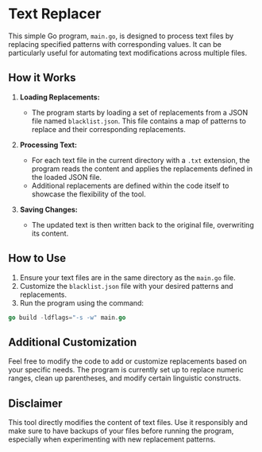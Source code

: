 # Text Replacer

This simple Go program, `main.go`, is designed to process text files by replacing specified patterns with corresponding values. It can be particularly useful for automating text modifications across multiple files.

## How it Works

1. **Loading Replacements:**
   - The program starts by loading a set of replacements from a JSON file named `blacklist.json`. This file contains a map of patterns to replace and their corresponding replacements.

2. **Processing Text:**
   - For each text file in the current directory with a `.txt` extension, the program reads the content and applies the replacements defined in the loaded JSON file.
   - Additional replacements are defined within the code itself to showcase the flexibility of the tool.

3. **Saving Changes:**
   - The updated text is then written back to the original file, overwriting its content.

## How to Use

1. Ensure your text files are in the same directory as the `main.go` file.
2. Customize the `blacklist.json` file with your desired patterns and replacements.
3. Run the program using the command:

```go 
go build -ldflags="-s -w" main.go
```

## Additional Customization

Feel free to modify the code to add or customize replacements based on your specific needs. The program is currently set up to replace numeric ranges, clean up parentheses, and modify certain linguistic constructs.

## Disclaimer

This tool directly modifies the content of text files. Use it responsibly and make sure to have backups of your files before running the program, especially when experimenting with new replacement patterns.